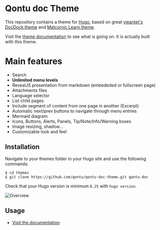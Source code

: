 # Qontu doc Theme

This repository contains a theme for [Hugo](https://gohugo.io/), based on great [vjeantet's DocDock theme](https://github.com/vjeantet/hugo-theme-docdock) and [Matcornic Learn theme](https://github.com/matcornic/hugo-theme-learn/).

Visit the [theme documentation](http://docdock.netlify.com/) to see what is going on. It is actually built with this theme.

# Main features

- Search
- **Unlimited menu levels**
- RevealJS presentation from markdown (embededed or fullscreen page)
- Attachments files
- Language selector
- List child pages
- Include segment of content from one page in another (Excerpt)
- Automatic next/prev buttons to navigate through menu entries
- Mermaid diagram
- Icons, Buttons, Alerts, Panels, Tip/Note/Info/Warning boxes
- Image resizing, shadow...
- Customizable look and feel

## Installation
Navigate to your themes folder in your Hugo site and use the following commands:
```
$ cd themes
$ git clone https://github.com/qontu/qontu-doc-theme.git qontu-doc
```

Check that your Hugo version is minimum `0.25` with `hugo version`.

![Overview](https://github.com/vjeantet/hugo-theme-docdock/raw/master/images/tn.png)

## Usage

- [Visit the documentation](http://docdock.netlify.com/)
